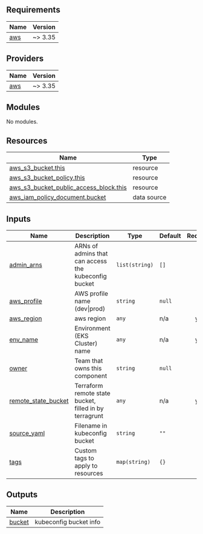 ## Requirements

| Name | Version |
|------|---------|
| <a name="requirement_aws"></a> [aws](#requirement\_aws) | ~> 3.35 |

## Providers

| Name | Version |
|------|---------|
| <a name="provider_aws"></a> [aws](#provider\_aws) | ~> 3.35 |

## Modules

No modules.

## Resources

| Name | Type |
|------|------|
| [aws_s3_bucket.this](https://registry.terraform.io/providers/hashicorp/aws/latest/docs/resources/s3_bucket) | resource |
| [aws_s3_bucket_policy.this](https://registry.terraform.io/providers/hashicorp/aws/latest/docs/resources/s3_bucket_policy) | resource |
| [aws_s3_bucket_public_access_block.this](https://registry.terraform.io/providers/hashicorp/aws/latest/docs/resources/s3_bucket_public_access_block) | resource |
| [aws_iam_policy_document.bucket](https://registry.terraform.io/providers/hashicorp/aws/latest/docs/data-sources/iam_policy_document) | data source |

## Inputs

| Name | Description | Type | Default | Required |
|------|-------------|------|---------|:--------:|
| <a name="input_admin_arns"></a> [admin\_arns](#input\_admin\_arns) | ARNs of admins that can access the kubeconfig bucket | `list(string)` | `[]` | no |
| <a name="input_aws_profile"></a> [aws\_profile](#input\_aws\_profile) | AWS profile name (dev\|prod) | `string` | `null` | no |
| <a name="input_aws_region"></a> [aws\_region](#input\_aws\_region) | aws region | `any` | n/a | yes |
| <a name="input_env_name"></a> [env\_name](#input\_env\_name) | Environment (EKS Cluster) name | `any` | n/a | yes |
| <a name="input_owner"></a> [owner](#input\_owner) | Team that owns this component | `string` | `null` | no |
| <a name="input_remote_state_bucket"></a> [remote\_state\_bucket](#input\_remote\_state\_bucket) | Terraform remote state bucket, filled in by terragrunt | `any` | n/a | yes |
| <a name="input_source_yaml"></a> [source\_yaml](#input\_source\_yaml) | Filename in kubeconfig bucket | `string` | `""` | no |
| <a name="input_tags"></a> [tags](#input\_tags) | Custom tags to apply to resources | `map(string)` | `{}` | no |

## Outputs

| Name | Description |
|------|-------------|
| <a name="output_bucket"></a> [bucket](#output\_bucket) | kubeconfig bucket info |

